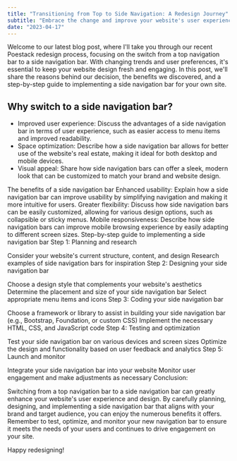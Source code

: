 ```yaml
---
title: "Transitioning from Top to Side Navigation: A Redesign Journey"
subtitle: "Embrace the change and improve your website's user experience"
date: "2023-04-17"
---
```


Welcome to our latest blog post, where I'll take you through our recent Poestack redesign process, focusing on the switch from a top navigation bar to a side navigation bar. With changing trends and user preferences, it's essential to keep your website design fresh and engaging. In this post, we'll share the reasons behind our decision, the benefits we discovered, and a step-by-step guide to implementing a side navigation bar for your own site.

## Why switch to a side navigation bar?

- Improved user experience: Discuss the advantages of a side navigation bar in terms of user experience, such as easier access to menu items and improved readability.
- Space optimization: Describe how a side navigation bar allows for better use of the website's real estate, making it ideal for both desktop and mobile devices.
- Visual appeal: Share how side navigation bars can offer a sleek, modern look that can be customized to match your brand and website design.

The benefits of a side navigation bar
Enhanced usability: Explain how a side navigation bar can improve usability by simplifying navigation and making it more intuitive for users.
Greater flexibility: Discuss how side navigation bars can be easily customized, allowing for various design options, such as collapsible or sticky menus.
Mobile responsiveness: Describe how side navigation bars can improve mobile browsing experience by easily adapting to different screen sizes.
Step-by-step guide to implementing a side navigation bar
Step 1: Planning and research

Consider your website's current structure, content, and design
Research examples of side navigation bars for inspiration
Step 2: Designing your side navigation bar

Choose a design style that complements your website's aesthetics
Determine the placement and size of your side navigation bar
Select appropriate menu items and icons
Step 3: Coding your side navigation bar

Choose a framework or library to assist in building your side navigation bar (e.g., Bootstrap, Foundation, or custom CSS)
Implement the necessary HTML, CSS, and JavaScript code
Step 4: Testing and optimization

Test your side navigation bar on various devices and screen sizes
Optimize the design and functionality based on user feedback and analytics
Step 5: Launch and monitor

Integrate your side navigation bar into your website
Monitor user engagement and make adjustments as necessary
Conclusion:

Switching from a top navigation bar to a side navigation bar can greatly enhance your website's user experience and design. By carefully planning, designing, and implementing a side navigation bar that aligns with your brand and target audience, you can enjoy the numerous benefits it offers. Remember to test, optimize, and monitor your new navigation bar to ensure it meets the needs of your users and continues to drive engagement on your site.

Happy redesigning!
